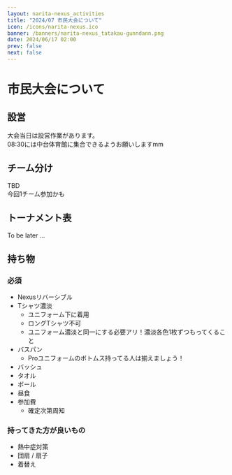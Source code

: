 ```yaml
---
layout: narita-nexus_activities
title: "2024/07 市民大会について"
icon: /icons/narita-nexus.ico
banner: /banners/narita-nexus_tatakau-gunndann.png
date: 2024/06/17 02:00
prev: false
next: false
---
```


# 市民大会について
## 設営
大会当日は設営作業があります。  
08:30には中台体育館に集合できるようお願いしますmm  

## チーム分け
TBD  
今回1チーム参加かも

## トーナメント表
To be later ...

## 持ち物
### 必須
- Nexusリバーシブル
- Tシャツ濃淡
  - ユニフォーム下に着用
  - ロングTシャツ不可
  - ユニフォーム濃淡と同一にする必要アリ！濃淡各色1枚ずつもってくること
- バスパン
  - Proユニフォームのボトムス持ってる人は揃えましょう！
- バッシュ
- タオル
- ボール
- 昼食
- 参加費
  - 確定次第周知

### 持ってきた方が良いもの
- 熱中症対策
- 団扇 / 扇子
- 着替え
